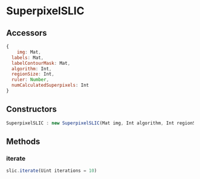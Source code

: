# SuperpixelSLIC

## Accessors
``` javascript
{
	img: Mat,
  labels: Mat,
  labelContourMask: Mat,
  algorithm: Int,
  regionSize: Int,
  ruler: Number,
  numCalculatedSuperpixels: Int
}
```

<a name="constructors"></a>

## Constructors
``` javascript
SuperpixelSLIC : new SuperpixelSLIC(Mat img, Int algorithm, Int regionSize = 10, Number ruler = 10)
```

## Methods

<a name="iterate"></a>

### iterate
``` javascript
slic.iterate(Uint iterations = 10)
```